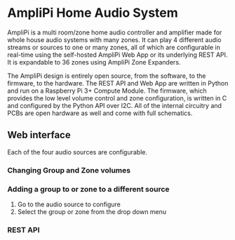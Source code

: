 # AmpliPi Home Audio System
AmpliPi is a multi room/zone home audio controller and amplifier made for whole house audio systems with many zones. It can play 4 different audio streams or sources to one or many zones, all of which are configurable in real-time using the self-hosted AmpliPi Web App or its underlying REST API. It is expandable to 36 zones using AmpliPi Zone Expanders.

The AmpliPi design is entirely open source, from the software, to the firmware, to the hardware. The REST API and Web App are written in Python and run on a Raspberry Pi 3+ Compute Module. The firmware, which provides the low level volume control and zone configuration, is written in C and configured by the Python API over I2C. All of the internal circuitry and PCBs are open hardware as well and come with full schematics.

## Web interface
Each of the four audio sources are configurable.

### Changing Group and Zone volumes


### Adding a group to or zone to a different source
1. Go to the audio source to configure
2. Select the group or zone from the drop down menu

### REST API
